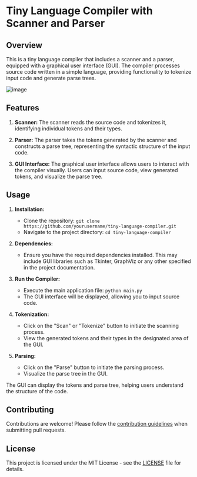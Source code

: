 # Tiny Language Compiler with Scanner and Parser

## Overview

This is a tiny language compiler that includes a scanner and a parser, equipped with a graphical user interface (GUI). The compiler processes source code written in a simple language, providing functionality to tokenize input code and generate parse trees.




![image](https://github.com/College-Projects-2019-2024/Tiny-language-compiler/assets/54954479/16c585d6-e594-49ec-9842-93ee22eda426)


## Features

1. **Scanner:** The scanner reads the source code and tokenizes it, identifying individual tokens and their types.

2. **Parser:** The parser takes the tokens generated by the scanner and constructs a parse tree, representing the syntactic structure of the input code.

3. **GUI Interface:** The graphical user interface allows users to interact with the compiler visually. Users can input source code, view generated tokens, and visualize the parse tree.

## Usage

1. **Installation:**
   - Clone the repository: `git clone https://github.com/yourusername/tiny-language-compiler.git`
   - Navigate to the project directory: `cd tiny-language-compiler`

2. **Dependencies:**
   - Ensure you have the required dependencies installed. This may include GUI libraries such as Tkinter, GraphViz or any other specified in the project documentation.

3. **Run the Compiler:**
   - Execute the main application file: `python main.py`
   - The GUI interface will be displayed, allowing you to input source code.

4. **Tokenization:**
   - Click on the "Scan" or "Tokenize" button to initiate the scanning process.
   - View the generated tokens and their types in the designated area of the GUI.

5. **Parsing:**
   - Click on the "Parse" button to initiate the parsing process.
   - Visualize the parse tree in the GUI.


The GUI can display the tokens and parse tree, helping users understand the structure of the code.



## Contributing

Contributions are welcome! Please follow the [contribution guidelines](CONTRIBUTING.md) when submitting pull requests.

## License

This project is licensed under the MIT License - see the [LICENSE](LICENSE) file for details.
